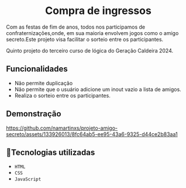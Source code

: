 <h1 align="center"> Compra de ingressos </h1>

<p>Com as festas de fim de anos, todos nos participamos de confraternizações,onde, em sua maioria envolvem jogos como o amigo secreto.Este projeto visa facilitar o sorteio entre os participantes.</p>
<p>Quinto projeto do terceiro curso de lógica do Geração Caldeira 2024.</p>

## Funcionalidades
 - Não permite duplicação 
 - Não permite que o usuário adicione um inout vazio a lista de amigos.
 - Realiza o sorteio entre os participantes.

 ## Demonstração
 


https://github.com/namartinxs/projeto-amigo-secreto/assets/133926013/8fc64ab5-ee95-43a6-9325-d44ce2b83aa1







## :wrench:Tecnologias utilizadas

- ``HTML``
- ``CSS``
- ``JavaScript``


